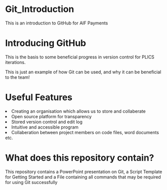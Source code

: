 # Git_Introduction
<!DOCTYPE html>
<html>
<head>
This is an introduction to GitHub for AIF Payments
</head>
<body>
<h1>Introducing GitHub</h1>
<p>This is the basis to some beneficial progress in version control for PLICS iterations.</p>
<p>This is just an example of how Git can be used, and why it can be beneficial to the team!<p>
<h1>Useful Features</h1>
<li>Creating an organisation which allows us to store and collaberate</li>
<li>Open source platform for transparency</li>
<li>Stored version control and edit log</li>
<li>Intuitive and accessible program</li>
<li>Collaberation between project members on code files, word documents etc.</li>
<h1>What does this repository contain?</h1>
<p>This repository contains a PowerPoint presentation on Git, a Script Template for Getting Started and a File containing all commands that may be required for using Git successfully<p>
</body>
</html>
